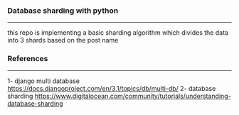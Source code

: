 ### Database sharding with python 
---------------------------------------------
this repo is implementing a basic sharding algorithm which divides the data into 3 shards based on the post name 

### References  
--------------------------
 1- django multi database https://docs.djangoproject.com/en/3.1/topics/db/multi-db/
 2- database sharding https://www.digitalocean.com/community/tutorials/understanding-database-sharding 
